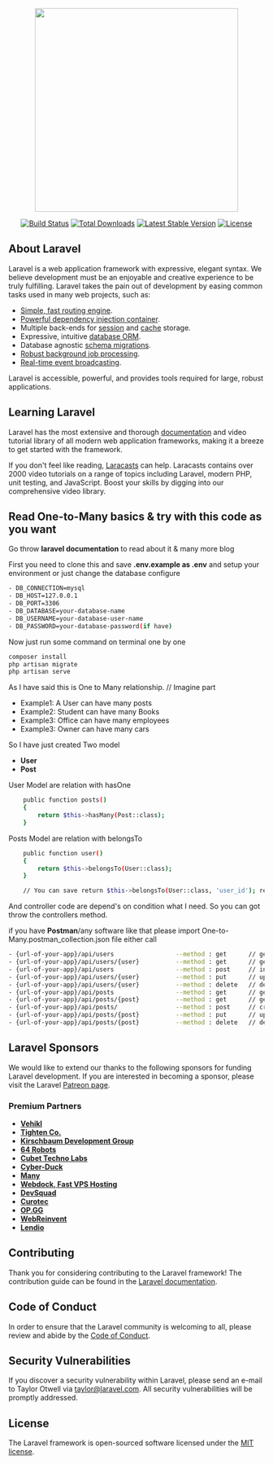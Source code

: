 <p align="center"><a href="https://laravel.com" target="_blank"><img src="https://raw.githubusercontent.com/laravel/art/master/logo-lockup/5%20SVG/2%20CMYK/1%20Full%20Color/laravel-logolockup-cmyk-red.svg" width="400"></a></p>

<p align="center">
<a href="https://travis-ci.org/laravel/framework"><img src="https://travis-ci.org/laravel/framework.svg" alt="Build Status"></a>
<a href="https://packagist.org/packages/laravel/framework"><img src="https://img.shields.io/packagist/dt/laravel/framework" alt="Total Downloads"></a>
<a href="https://packagist.org/packages/laravel/framework"><img src="https://img.shields.io/packagist/v/laravel/framework" alt="Latest Stable Version"></a>
<a href="https://packagist.org/packages/laravel/framework"><img src="https://img.shields.io/packagist/l/laravel/framework" alt="License"></a>
</p>

## About Laravel

Laravel is a web application framework with expressive, elegant syntax. We believe development must be an enjoyable and creative experience to be truly fulfilling. Laravel takes the pain out of development by easing common tasks used in many web projects, such as:

- [Simple, fast routing engine](https://laravel.com/docs/routing).
- [Powerful dependency injection container](https://laravel.com/docs/container).
- Multiple back-ends for [session](https://laravel.com/docs/session) and [cache](https://laravel.com/docs/cache) storage.
- Expressive, intuitive [database ORM](https://laravel.com/docs/eloquent).
- Database agnostic [schema migrations](https://laravel.com/docs/migrations).
- [Robust background job processing](https://laravel.com/docs/queues).
- [Real-time event broadcasting](https://laravel.com/docs/broadcasting).

Laravel is accessible, powerful, and provides tools required for large, robust applications.

## Learning Laravel

Laravel has the most extensive and thorough [documentation](https://laravel.com/docs) and video tutorial library of all modern web application frameworks, making it a breeze to get started with the framework.

If you don't feel like reading, [Laracasts](https://laracasts.com) can help. Laracasts contains over 2000 video tutorials on a range of topics including Laravel, modern PHP, unit testing, and JavaScript. Boost your skills by digging into our comprehensive video library.



## Read One-to-Many basics & try with this code as you want

Go throw **laravel documentation** to read about it & many more blog

First you need to clone this and save **.env.example as .env** and setup your environment or just change the database configure

```sh
- DB_CONNECTION=mysql
- DB_HOST=127.0.0.1
- DB_PORT=3306
- DB_DATABASE=your-database-name
- DB_USERNAME=your-database-user-name
- DB_PASSWORD=your-database-password(if have)
```

Now just run some command on terminal one by one

```sh
composer install
php artisan migrate
php artisan serve
```

As I have said this is One to Many relationship. // Imagine part
- Example1: A User can have many posts
- Example2: Student can have many Books
- Example3: Office can have many employees
- Example3: Owner can have many cars

So I have just created Two model
- **User**
- **Post**

User Model are relation with hasOne

```sh
    public function posts()
    {
        return $this->hasMany(Post::class);
    }
```

Posts Model are relation with belongsTo

```sh
    public function user()
    {
        return $this->belongsTo(User::class);
    }

    // You can save return $this->belongsTo(User::class, 'user_id'); relation column name if you didn't follow the naming convention 
```

And controller code are depend's on condition what I need. So you can got throw the controllers method.

if you have **Postman**/any software like that please import One-to-Many.postman_collection.json file either call
```sh
- {url-of-your-app}/api/users                 --method : get      // get all user list
- {url-of-your-app}/api/users/{user}          --method : get      // get one user by id with her/his posts
- {url-of-your-app}/api/users                 --method : post     // insert user details
- {url-of-your-app}/api/users/{user}          --method : put      // update user details
- {url-of-your-app}/api/users/{user}          --method : delete   // delete user and her/his posts 
- {url-of-your-app}/api/posts                 --method : get      // get all posts 
- {url-of-your-app}/api/posts/{post}          --method : get      // get one posts with user details by post_id/id
- {url-of-your-app}/api/posts/                --method : post     // create post
- {url-of-your-app}/api/posts/{post}          --method : put      // update post by post_id/id
- {url-of-your-app}/api/posts/{post}          --method : delete   // delete post by post_id/id
```




## Laravel Sponsors

We would like to extend our thanks to the following sponsors for funding Laravel development. If you are interested in becoming a sponsor, please visit the Laravel [Patreon page](https://patreon.com/taylorotwell).

### Premium Partners

- **[Vehikl](https://vehikl.com/)**
- **[Tighten Co.](https://tighten.co)**
- **[Kirschbaum Development Group](https://kirschbaumdevelopment.com)**
- **[64 Robots](https://64robots.com)**
- **[Cubet Techno Labs](https://cubettech.com)**
- **[Cyber-Duck](https://cyber-duck.co.uk)**
- **[Many](https://www.many.co.uk)**
- **[Webdock, Fast VPS Hosting](https://www.webdock.io/en)**
- **[DevSquad](https://devsquad.com)**
- **[Curotec](https://www.curotec.com/services/technologies/laravel/)**
- **[OP.GG](https://op.gg)**
- **[WebReinvent](https://webreinvent.com/?utm_source=laravel&utm_medium=github&utm_campaign=patreon-sponsors)**
- **[Lendio](https://lendio.com)**

## Contributing

Thank you for considering contributing to the Laravel framework! The contribution guide can be found in the [Laravel documentation](https://laravel.com/docs/contributions).

## Code of Conduct

In order to ensure that the Laravel community is welcoming to all, please review and abide by the [Code of Conduct](https://laravel.com/docs/contributions#code-of-conduct).

## Security Vulnerabilities

If you discover a security vulnerability within Laravel, please send an e-mail to Taylor Otwell via [taylor@laravel.com](mailto:taylor@laravel.com). All security vulnerabilities will be promptly addressed.

## License

The Laravel framework is open-sourced software licensed under the [MIT license](https://opensource.org/licenses/MIT).